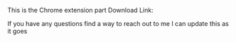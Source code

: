 This is the Chrome extension part
Download Link: 

If you have any questions find a way to reach out to me
I can update this as it goes

